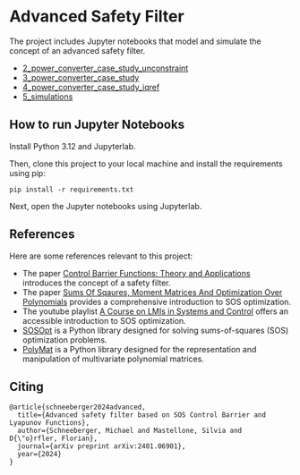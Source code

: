 # Advanced Safety Filter

The project includes Jupyter notebooks that model and simulate the concept of an advanced safety filter.

* [2_power_converter_case_study_unconstraint](https://github.com/MichaelSchneeberger/advanced-safety-filter/blob/main/jupyter/2_power_converter_case_study_unconstraint.ipynb)
* [3_power_converter_case_study](https://github.com/MichaelSchneeberger/advanced-safety-filter/blob/main/jupyter/3_power_converter_case_study.ipynb)
* [4_power_converter_case_study_iqref](https://github.com/MichaelSchneeberger/advanced-safety-filter/blob/main/jupyter/4_power_converter_case_study_iqref.ipynb)
* [5_simulations](https://github.com/MichaelSchneeberger/advanced-safety-filter/blob/main/jupyter/5_simulations.ipynb)



## How to run Jupyter Notebooks

Install Python 3.12 and Jupyterlab.

Then, clone this project to your local machine and install the requirements using pip:

```
pip install -r requirements.txt
```

Next, open the Jupyter notebooks using Jupyterlab.


## References

Here are some references relevant to this project:

* The paper [Control Barrier Functions: Theory and Applications](https://arxiv.org/pdf/1903.11199) introduces the concept of a safety filter.
* The paper [Sums Of Sqaures, Moment Matrices And Optimization Over Polynomials](https://homepages.cwi.nl/~monique/files/moment-ima-update-new.pdf) provides a comprehensive introduction to SOS optimization.
* The youtube playlist [A Course on LMIs in Systems and Control](https://www.youtube.com/playlist?list=PL5ebyVGQORm6n158o-I_liUZ7Q5Od43li) offers an accessible introduction to SOS optimization.
* [SOSOpt](https://github.com/MichaelSchneeberger/sosopt) is a Python library designed for solving sums-of-squares (SOS) optimization problems.
* [PolyMat](https://github.com/MichaelSchneeberger/sosmap) is a Python library designed for the representation and manipulation of multivariate polynomial matrices.


## Citing
```
@article{schneeberger2024advanced,
  title={Advanced safety filter based on SOS Control Barrier and Lyapunov Functions},
  author={Schneeberger, Michael and Mastellone, Silvia and D{\"o}rfler, Florian},
  journal={arXiv preprint arXiv:2401.06901},
  year={2024}
}
```